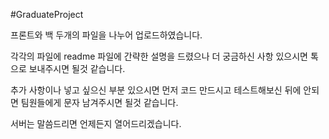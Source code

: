 #GraduateProject

프론트와 백 두개의 파일을 나누어 업로드하였습니다.

각각의 파일에 readme 파일에 간략한 설명을 드렸으나 더 궁금하신 사항 있으시면 톡으로 보내주시면 될것 같습니다.

추가 사항이나 넣고 싶으신 부분 있으시면 먼저 코드 만드시고 테스트해보신 뒤에 안되면 팀원들에게 문자 남겨주시면 될것 같습니다.

서버는 말씀드리면 언제든지 열어드리겠습니다.

